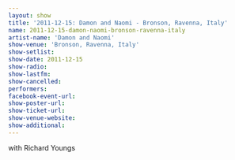 ```yaml
---
layout: show
title: '2011-12-15: Damon and Naomi - Bronson, Ravenna, Italy'
name: 2011-12-15-damon-naomi-bronson-ravenna-italy
artist-name: 'Damon and Naomi'
show-venue: 'Bronson, Ravenna, Italy'
show-setlist: 
show-date: 2011-12-15
show-radio: 
show-lastfm: 
show-cancelled: 
performers: 
facebook-event-url: 
show-poster-url: 
show-ticket-url: 
show-venue-website: 
show-additional: 
---
```


with Richard Youngs